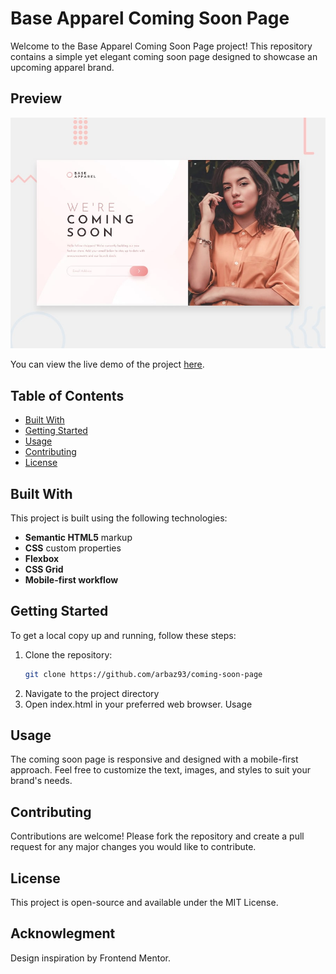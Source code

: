 # Base Apparel Coming Soon Page  

Welcome to the Base Apparel Coming Soon Page project! This repository contains a simple yet elegant coming soon page designed to showcase an upcoming apparel brand.   

## Preview  

![Desktop Preview](./design/desktop-preview.jpg)  

You can view the live demo of the project [here](https://arbaz93.github.io/coming-soon-page/).  

## Table of Contents  

- [Built With](#built-with)  
- [Getting Started](#getting-started)  
- [Usage](#usage)  
- [Contributing](#contributing)  
- [License](#license)  

## Built With  

This project is built using the following technologies:  
- **Semantic HTML5** markup  
- **CSS** custom properties  
- **Flexbox**  
- **CSS Grid**  
- **Mobile-first workflow**  

## Getting Started  

To get a local copy up and running, follow these steps:  

1. Clone the repository:  
   ```bash  
   git clone https://github.com/arbaz93/coming-soon-page

2. Navigate to the project directory
3. Open index.html in your preferred web browser.
Usage

## Usage

The coming soon page is responsive and designed with a mobile-first approach. Feel free to customize the text, images, and styles to suit your brand's needs.

## Contributing

Contributions are welcome! Please fork the repository and create a pull request for any major changes you would like to contribute.

## License

This project is open-source and available under the MIT License.

## Acknowlegment

Design inspiration by Frontend Mentor.
